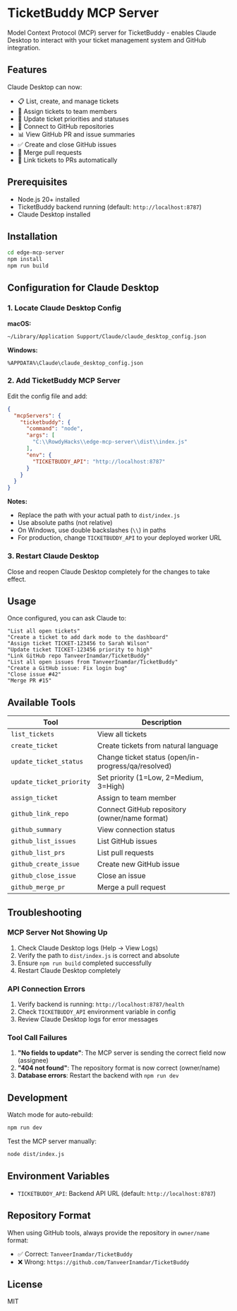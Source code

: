# TicketBuddy MCP Server

Model Context Protocol (MCP) server for TicketBuddy - enables Claude Desktop to interact with your ticket management system and GitHub integration.

## Features

Claude Desktop can now:
- 📋 List, create, and manage tickets
- 👥 Assign tickets to team members
- 🔢 Update ticket priorities and statuses
- 🔗 Connect to GitHub repositories
- 📊 View GitHub PR and issue summaries
- ✅ Create and close GitHub issues
- 🚀 Merge pull requests
- 🎯 Link tickets to PRs automatically

## Prerequisites

- Node.js 20+ installed
- TicketBuddy backend running (default: `http://localhost:8787`)
- Claude Desktop installed

## Installation

```bash
cd edge-mcp-server
npm install
npm run build
```

## Configuration for Claude Desktop

### 1. Locate Claude Desktop Config

**macOS:**
```bash
~/Library/Application Support/Claude/claude_desktop_config.json
```

**Windows:**
```
%APPDATA%\Claude\claude_desktop_config.json
```

### 2. Add TicketBuddy MCP Server

Edit the config file and add:

```json
{
  "mcpServers": {
    "ticketbuddy": {
      "command": "node",
      "args": [
        "C:\\RowdyHacks\\edge-mcp-server\\dist\\index.js"
      ],
      "env": {
        "TICKETBUDDY_API": "http://localhost:8787"
      }
    }
  }
}
```

**Notes:**
- Replace the path with your actual path to `dist/index.js`
- Use absolute paths (not relative)
- On Windows, use double backslashes (`\\`) in paths
- For production, change `TICKETBUDDY_API` to your deployed worker URL

### 3. Restart Claude Desktop

Close and reopen Claude Desktop completely for the changes to take effect.

## Usage

Once configured, you can ask Claude to:

```
"List all open tickets"
"Create a ticket to add dark mode to the dashboard"
"Assign ticket TICKET-123456 to Sarah Wilson"
"Update ticket TICKET-123456 priority to high"
"Link GitHub repo TanveerInamdar/TicketBuddy"
"List all open issues from TanveerInamdar/TicketBuddy"
"Create a GitHub issue: Fix login bug"
"Close issue #42"
"Merge PR #15"
```

## Available Tools

| Tool | Description |
|------|-------------|
| `list_tickets` | View all tickets |
| `create_ticket` | Create tickets from natural language |
| `update_ticket_status` | Change ticket status (open/in-progress/qa/resolved) |
| `update_ticket_priority` | Set priority (1=Low, 2=Medium, 3=High) |
| `assign_ticket` | Assign to team member |
| `github_link_repo` | Connect GitHub repository (owner/name format) |
| `github_summary` | View connection status |
| `github_list_issues` | List GitHub issues |
| `github_list_prs` | List pull requests |
| `github_create_issue` | Create new GitHub issue |
| `github_close_issue` | Close an issue |
| `github_merge_pr` | Merge a pull request |

## Troubleshooting

### MCP Server Not Showing Up

1. Check Claude Desktop logs (Help → View Logs)
2. Verify the path to `dist/index.js` is correct and absolute
3. Ensure `npm run build` completed successfully
4. Restart Claude Desktop completely

### API Connection Errors

1. Verify backend is running: `http://localhost:8787/health`
2. Check `TICKETBUDDY_API` environment variable in config
3. Review Claude Desktop logs for error messages

### Tool Call Failures

1. **"No fields to update"**: The MCP server is sending the correct field now (assignee)
2. **"404 not found"**: The repository format is now correct (owner/name)
3. **Database errors**: Restart the backend with `npm run dev`

## Development

Watch mode for auto-rebuild:
```bash
npm run dev
```

Test the MCP server manually:
```bash
node dist/index.js
```

## Environment Variables

- `TICKETBUDDY_API`: Backend API URL (default: `http://localhost:8787`)

## Repository Format

When using GitHub tools, always provide the repository in `owner/name` format:
- ✅ Correct: `TanveerInamdar/TicketBuddy`
- ❌ Wrong: `https://github.com/TanveerInamdar/TicketBuddy`

## License

MIT

